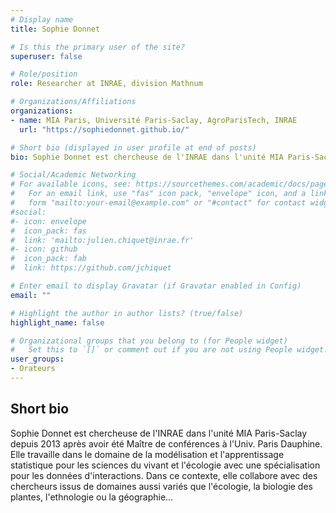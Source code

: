 ```yaml
---
# Display name
title: Sophie Donnet

# Is this the primary user of the site?
superuser: false

# Role/position
role: Researcher at INRAE, division Mathnum

# Organizations/Affiliations
organizations:
- name: MIA Paris, Université Paris-Saclay, AgroParisTech, INRAE
  url: "https://sophiedonnet.github.io/"

# Short bio (displayed in user profile at end of posts)
bio: Sophie Donnet est chercheuse de l'INRAE dans l'unité MIA Paris-Saclay depuis 2013 après avoir été Maître de conférences à l'Univ. Paris Dauphine

# Social/Academic Networking
# For available icons, see: https://sourcethemes.com/academic/docs/page-builder/#icons
#   For an email link, use "fas" icon pack, "envelope" icon, and a link in the
#   form "mailto:your-email@example.com" or "#contact" for contact widget.
#social:
#- icon: envelope
#  icon_pack: fas
#  link: 'mailto:julien.chiquet@inrae.fr'
#- icon: github
#  icon_pack: fab
#  link: https://github.com/jchiquet

# Enter email to display Gravatar (if Gravatar enabled in Config)
email: ""

# Highlight the author in author lists? (true/false)
highlight_name: false

# Organizational groups that you belong to (for People widget)
#   Set this to `[]` or comment out if you are not using People widget.
user_groups:
- Orateurs
---
```


## Short bio

Sophie Donnet est chercheuse de l'INRAE dans l'unité MIA Paris-Saclay
depuis 2013 après avoir été Maître de conférences à l'Univ. Paris
Dauphine. Elle travaille dans le domaine de la modélisation et
l'apprentissage statistique pour les sciences du vivant et l'écologie
avec une spécialisation pour les données d'interactions.  Dans ce
contexte, elle collabore avec des chercheurs issus de domaines aussi
variés que l'écologie, la biologie des plantes, l'ethnologie ou la
géographie...
